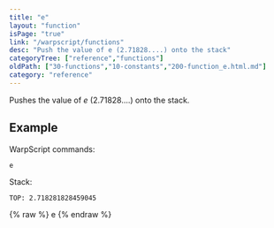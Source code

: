 ```yaml
---
title: "e"
layout: "function"
isPage: "true"
link: "/warpscript/functions"
desc: "Push the value of e (2.71828....) onto the stack"
categoryTree: ["reference","functions"]
oldPath: ["30-functions","10-constants","200-function_e.html.md"]
category: "reference"
---
```

 

Pushes the value of *e* (2.71828....) onto the stack.

## Example ##

WarpScript commands:

    e

Stack: 

    TOP: 2.718281828459045

{% raw %}
<warp10-warpscript-widget backend="{{backend}}"  exec-endpoint="{{execEndpoint}}">e</warp10-warpscript-widget>
{% endraw %}    
